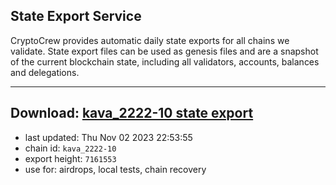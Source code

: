 ## State Export Service
CryptoCrew provides automatic daily state exports for all chains we validate. State export files can be used as genesis files and are a snapshot of the current blockchain state, including all validators, accounts, balances and delegations.

---
**Download: [kava_2222-10 state export](https://dl.ccvalidators.com/SERVICE/kava/kava_2222-10_export_7161553.json)**
---

- last updated: Thu Nov 02 2023 22:53:55
- chain id: `kava_2222-10`
- export height: `7161553`
- use for: airdrops, local tests, chain recovery
